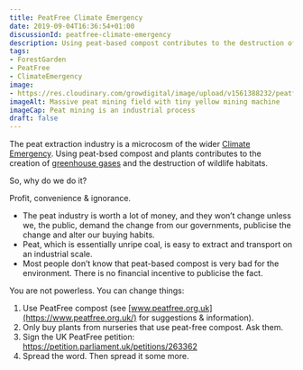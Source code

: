 ```yaml
---
title: PeatFree Climate Emergency
date: 2019-09-04T16:36:54+01:00
discussionId: peatfree-climate-emergency
description: Using peat-based compost contributes to the destruction of wildlife habitats and the release of vast amounts of greenhouse gases. Profit, convenience & ignorance; it is the story of Climate Breakdown.
tags: 
- ForestGarden
- PeatFree
- ClimateEmergency
image: 
- https://res.cloudinary.com/growdigital/image/upload/v1561388232/peatfree-extraction.jpg
imageAlt: Massive peat mining field with tiny yellow mining machine
imageCap: Peat mining is an industrial process
draft: false
---
```


The peat extraction industry is a microcosm of the wider [Climate Emergency](https://en.wikipedia.org/wiki/Global_warming). Using peat-bsed compost and plants contributes to the creation of [greenhouse gases](https://en.wikipedia.org/wiki/Greenhouse_gas) and the destruction of wildlife habitats.

So, why do we do it? 

Profit, convenience & ignorance.

* The peat industry is worth a lot of money, and they won’t change unless we, the public, demand the change from our governments, publicise the change and alter our buying habits.
* Peat, which is essentially unripe coal, is easy to extract and transport on an industrial scale.
* Most people don’t know that peat-based compost is very bad for the environment. There is no financial incentive to publicise the fact.

You are not powerless. You can change things:

1. Use PeatFree compost (see [www.peatfree.org.uk](https://www.peatfree.org.uk/) for suggestions & information).
2. Only buy plants from nurseries that use peat-free compost. Ask them.
3. Sign the UK PeatFree petition: <https://petition.parliament.uk/petitions/263362>
4. Spread the word. Then spread it some more.


